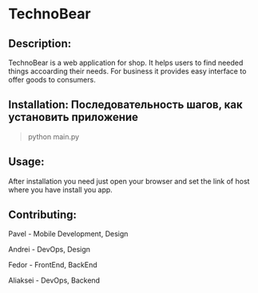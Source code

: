 # TechnoBear

## Description: 
TechnoBear is a web application for shop. It helps users to find needed things accoarding their needs. For business it provides easy interface to offer goods to consumers. 

## Installation: Последовательность шагов, как установить приложение
> python main.py
   
## Usage: 
After installation you need just open your browser and set the link of host where you have install you app.

## Contributing: 
Pavel - Mobile Development, Design

Andrei - DevOps, Design

Fedor - FrontEnd, BackEnd

Aliaksei - DevOps, Backend
